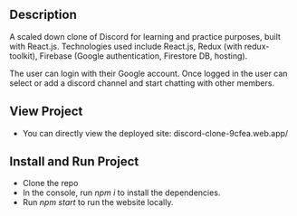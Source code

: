 ## Description
A scaled down clone of Discord for learning and practice purposes, built with React.js.
Technologies used include React.js, Redux (with redux-toolkit), Firebase (Google authentication, Firestore DB, hosting).

The user can login with their Google account. Once logged in the user can select or add a discord channel and start chatting with other members. 

## View Project
- You can directly view the deployed site: discord-clone-9cfea.web.app/ 

## Install and Run Project
- Clone the repo
- In the console, run *npm i* to install the dependencies.
- Run *npm start* to run the website locally.
